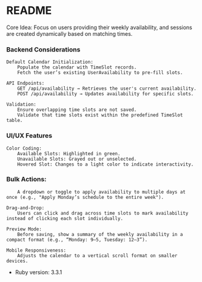 # README

Core Idea: Focus on users providing their weekly availability, and sessions are created dynamically based on matching times.

### Backend Considerations

	Default Calendar Initialization:
    	Populate the calendar with TimeSlot records.
    	Fetch the user’s existing UserAvailability to pre-fill slots.

	API Endpoints:
    	GET /api/availability → Retrieves the user's current availability.
    	POST /api/availability → Updates availability for specific slots.

	Validation:
    	Ensure overlapping time slots are not saved.
    	Validate that time slots exist within the predefined TimeSlot table.

### UI/UX Features

	Color Coding:
    	Available Slots: Highlighted in green.
    	Unavailable Slots: Grayed out or unselected.
    	Hovered Slot: Changes to a light color to indicate interactivity.
	



### Bulk Actions:
    	A dropdown or toggle to apply availability to multiple days at once (e.g., "Apply Monday’s schedule to the entire week").

	Drag-and-Drop:
    	Users can click and drag across time slots to mark availability instead of clicking each slot individually.

	Preview Mode:
    	Before saving, show a summary of the weekly availability in a compact format (e.g., “Monday: 9–5, Tuesday: 12–3”).

	Mobile Responsiveness:
    	Adjusts the calendar to a vertical scroll format on smaller devices.

* Ruby version: 3.3.1